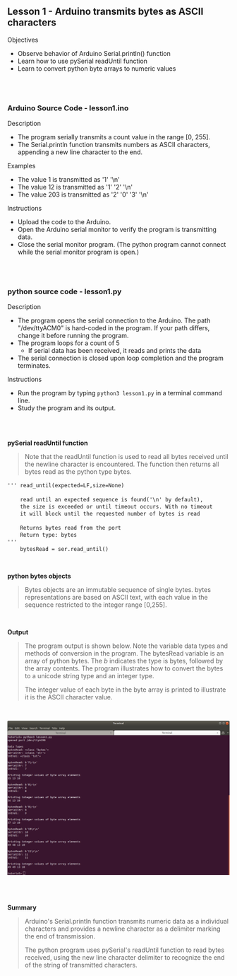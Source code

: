 ## Lesson 1 - Arduino transmits bytes as ASCII characters

Objectives
- Observe behavior of Arduino Serial.println() function
- Learn how to use pySerial readUntil function
- Learn to convert python byte arrays to numeric values

<br>
<br>

### Arduino Source Code - lesson1.ino

Description
- The program serially transmits a count value in the range [0, 255]. 
- The Serial.println function transmits numbers as ASCII characters, appending a new line character to the end.

Examples
- The value 1 is transmitted as '1' '\n'
- The value 12 is transmitted as '1' '2' '\n'
- The value 203 is transmitted as '2' '0' '3' '\n'

Instructions
- Upload the code to the Arduino. 
- Open the Arduino serial monitor to verify the program is transmitting data. 
- Close the serial monitor program. (The python program cannot connect while the serial monitor program is open.)

<br>
<br>

### python source code - lesson1.py

Description
- The program opens the serial connection to the Arduino. The path "/dev/ttyACM0" is hard-coded in the program. If your path differs, change it before running the program.
- The program loops for a count of 5
    - If serial data has been received, it reads and prints the data
- The serial connection is closed upon loop completion and the program terminates.

Instructions
- Run the program by typing `python3 lesson1.py` in a terminal command line.
- Study the program and its output. 

<br>
<br>

**pySerial readUntil function**

> Note that the readUntil function is used to read all bytes received until the newline character is encountered. The function then returns all bytes read as the python type bytes.

```
''' read_until(expected=LF,size=None)

    read until an expected sequence is found('\n' by default),
    the size is exceeded or until timeout occurs. With no timeout
    it will block until the requested number of bytes is read

    Returns bytes read from the port
    Return type: bytes
'''
    bytesRead = ser.read_until()
```
<br>

**python bytes objects**
> Bytes objects are an immutable sequence of single bytes. bytes representations are based on ASCII text, with each value in the sequence restricted to the integer range [0,255].

<br>

**Output**

> The program output is shown below. Note the variable data types and methods of conversion in the program. The bytesRead variable is an array of python bytes. The *b* indicates the type is bytes, followed by the array contents. The program illustrates how to convert the bytes to a unicode string type and an integer type.
>
> The integer value of each byte in the byte array is printed to illustrate it is the ASCII character value.

<br>

![Lesson 1 output](./images/lesson1_output.png "python lesson 1 output")

<br>
<br>


**Summary**

> Arduino's Serial.println function transmits numeric data as a individual characters and provides a newline character as a delimiter marking the end of transmission.
>
> The python program uses pySerial's readUntil function to read bytes received, using the new line character delimiter to recognize the end of the string of transmitted characters.